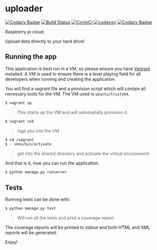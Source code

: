 # uploader

[![Codacy Badge](https://api.codacy.com/project/badge/Grade/7dd28ce2d89d414996e3245aff7e819d)](https://www.codacy.com/app/Quilliam/uploader?utm_source=github.com&amp;utm_medium=referral&amp;utm_content=Quilliam/uploader&amp;utm_campaign=Badge_Grade)
[![Build Status](https://travis-ci.org/Wyvarn/uploader.svg?branch=master)](https://travis-ci.org/Wyvarn/uploader)
[![CircleCI](https://circleci.com/gh/Wyvarn/uploader.svg?style=svg)](https://circleci.com/gh/Wyvarn/uploader)
[![codecov](https://codecov.io/gh/Wyvarn/uploader/branch/master/graph/badge.svg)](https://codecov.io/gh/Wyvarn/uploader)
[![Codacy Badge](https://api.codacy.com/project/badge/Coverage/7dd28ce2d89d414996e3245aff7e819d)](https://www.codacy.com/app/Quilliam/uploader?utm_source=github.com&utm_medium=referral&utm_content=Quilliam/uploader&utm_campaign=Badge_Coverage)

Raspberry pi cloud

Upload data directly to your hard drive!

## Running the app

This application is best run in a VM, so please ensure you have [Vagrant](https://www.vagrantup.com/) installed. A VM is used to ensure there is a level playing field for all developers when running and creating the application.

You will find a vagrant file and a provision script which will contain all necessary tools for the VM. The VM used is `ubuntu/trusty64`.

``` sh
$ vagrant up
```
> This starts up the VM and will automatially provision it.

``` sh
$ vagrant ssh
```
> logs you into the VM

``` sh
$ cd /vagrant
$ . venv/bin/activate
```
> get into the shared directory and activate the virtual environment

And that is it, now you can run the application.

``` sh
$ python manage.py runserver
```

## Tests

Running tests can be done with:

``` sh
$ python manage.py test
```
> Will run all the tests and print a coverage report

The coverage reports will be printed to stdout and both HTML and XML reports will be generated.

Enjoy!
